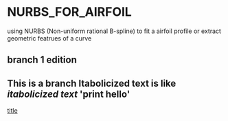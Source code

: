 # NURBS_FOR_AIRFOIL
using NURBS (Non-uniform rational B-spline) to fit a airfoil profile or extract geometric featrues of a curve
## branch 1 edition
This is a **branch**
Itabolicized text is like *itabolicized text*
'print hello'
---
[title](https://www.google.com)
